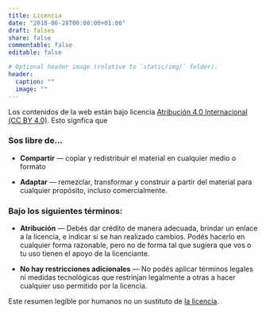 ```yaml
---
title: Licencia
date: "2018-06-28T00:00:00+01:00"
draft: falses
share: false
commentable: false
editable: false

# Optional header image (relative to `static/img/` folder).
header:
  caption: ""
  image: ""
---
```


Los contenidos de la web están bajo licencia [Atribución 4.0 Internacional (CC BY 4.0)](https://creativecommons.org/licenses/by/4.0/deed.es). Esto signfica que

### Sos libre de...

* **Compartir** — copiar y redistribuir el material en cualquier medio o formato

* **Adaptar** — remezclar, transformar y construir a partir del material para cualquier propósito, incluso comercialmente.

### Bajo los siguientes términos:

* **Atribución** — Debés dar crédito de manera adecuada, brindar un enlace a la licencia, e indicar si se han realizado cambios. Podés hacerlo en cualquier forma razonable, pero no de forma tal que sugiera que vos o tu uso tienen el apoyo de la licenciante.

* **No hay restricciones adicionales** — No podés aplicar términos legales ni medidas tecnológicas que restrinjan legalmente a otras a hacer cualquier uso permitido por la licencia.

Este resumen legible por humanos no un sustituto de [la licencia](https://creativecommons.org/licenses/by/4.0/legalcode.es).

